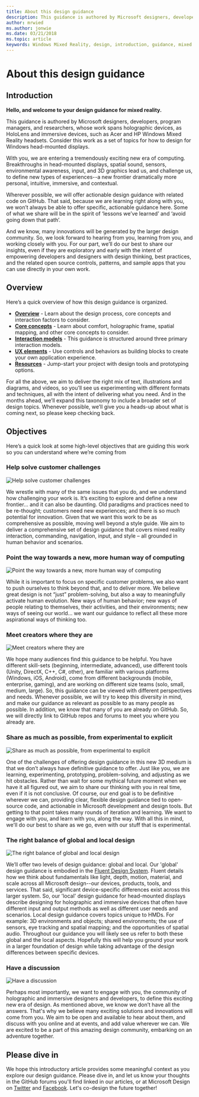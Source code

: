 ```yaml
---
title: About this design guidance
description: This guidance is authored by Microsoft designers, developers, program managers, and researchers, whose work spans holographic devices (like HoloLens) and immersive devices (like the Acer and HP Windows Mixed Reality headsets).
author: mrwied
ms.author: jonwie
ms.date: 03/21/2018
ms.topic: article
keywords: Windows Mixed Reality, design, introduction, guidance, mixed reality headset, windows mixed reality headset, virtual reality headset, ux, resources
---
```



# About this design guidance

## Introduction

**Hello, and welcome to your design guidance for mixed reality.**

This guidance is authored by Microsoft designers, developers, program managers, and researchers, whose work spans holographic devices, as HoloLens and immersive devices, such as Acer and HP Windows Mixed Reality headsets. Consider this work as a set of topics for how to design for Windows head-mounted displays.

With you, we are entering a tremendously exciting new era of computing. Breakthroughs in head-mounted displays, spatial sound, sensors, environmental awareness, input, and 3D graphics lead us, and challenge us, to define new types of experiences--a new frontier dramatically more personal, intuitive, immersive, and contextual.

Wherever possible, we will offer actionable design guidance with related code on GitHub. That said, because we are learning right along with you, we won’t always be able to offer specific, actionable guidance here. Some of what we share will be in the spirit of ‘lessons we’ve learned’ and ‘avoid going down that path’.

And we know, many innovations will be generated by the larger design community. So, we look forward to hearing from you, learning from you, and working closely with you. For our part, we’ll do our best to share our insights, even if they are exploratory and early with the intent of empowering developers and designers with design thinking, best practices, and the related open source controls, patterns, and sample apps that you can use directly in your own work.

## Overview

Here’s a quick overview of how this design guidance is organized. 
* **[Overview](design.md)** - Learn about the design process, core concepts and interaction factors to consider.
* **[Core concepts](core-concepts-landingpage.md)** - Learn about comfort, holographic frame, spatial mapping, and other core concepts to consider.
* **[Interaction models](interaction-fundamentals.md)** - This guidance is structured around three primary interaction models.
* **[UX elements](app-patterns-landingpage.md)** - Use controls and behaviors as building blocks to create your own application experience.
* **[Resources](design.md#choose-a-prototyping-option)** - Jump-start your project with design tools and prototyping options.

For all the above, we aim to deliver the right mix of text, illustrations and diagrams, and videos, so you’ll see us experimenting with different formats and techniques, all with the intent of delivering what you need. And in the months ahead, we’ll expand this taxonomy to include a broader set of design topics. Whenever possible, we’ll give you a heads-up about what is coming next, so please keep checking back.

## Objectives

Here’s a quick look at some high-level objectives that are guiding this work so you can understand where we’re coming from

### Help solve customer challenges

![Help solve customer challenges](images/500px-fix-a-broken-switch-with-hololens.jpg) <br>

We wrestle with many of the same issues that you do, and we understand how challenging your work is. It’s exciting to explore and define a new frontier… and it can also be daunting. Old paradigms and practices need to be re-thought; customers need new experiences; and there is so much potential for innovation. Given that we want this work to be as comprehensive as possible, moving well beyond a style guide. We aim to deliver a comprehensive set of design guidance that covers mixed reality interaction, commanding, navigation, input, and style – all grounded in human behavior and scenarios. 

### Point the way towards a new, more human way of computing

![Point the way towards a new, more human way of computing](images/500px-man-and-women-with-holograph-on-table.png)<br>

While it is important to focus on specific customer problems, we also want to push ourselves to think beyond that, and to deliver more. We believe great design is not “just” problem-solving, but also a way to meaningfully activate human evolution. New ways of human behavior; new ways of people relating to themselves, their activities, and their environments; new ways of seeing our world… we want our guidance to reflect all these more aspirational ways of thinking too. 

### Meet creators where they are

![Meet creators where they are](images/500px-creators.jpg) <br>

We hope many audiences find this guidance to be helpful. You have different skill-sets (beginning, intermediate, advanced), use different tools (Unity, DirectX, C++, C#, other), are familiar with various platforms (Windows, iOS, Android), come from different backgrounds (mobile, enterprise, gaming), and are working on different size teams (solo, small, medium, large). So, this guidance can be viewed with different perspectives and needs. Whenever possible, we will try to keep this diversity in mind, and make our guidance as relevant as possible to as many people as possible. In addition, we know that many of you are already on GitHub. So, we will directly link to GitHub repos and forums to meet you where you already are. 

### Share as much as possible, from experimental to explicit

![Share as much as possible, from experimental to explicit](images/500px-man-playinggame.jpg) <br>

One of the challenges of offering design guidance in this new 3D medium is that we don’t always have definitive guidance to offer. Just like you, we are learning, experimenting, prototyping, problem-solving, and adjusting as we hit obstacles. Rather than wait for some mythical future moment when we have it all figured out, we aim to share our thinking with you in real time, even if it is not conclusive. Of course, our end goal is to be definitive wherever we can, providing clear, flexible design guidance tied to open-source code, and actionable in Microsoft development and design tools. But getting to that point takes many rounds of iteration and learning. We want to engage with you, and learn with you, along the way. With all this in mind, we'll do our best  to share as we go, even with our stuff that is experimental. 

### The right balance of global and local design

![The right balance of global and local design](images/500px-fluentdesign.jpg) <br>

We’ll offer two levels of design guidance: global and local. Our 'global' design guidance is embodied in the [Fluent Design System](https://fluent.microsoft.com). Fluent details how we think about fundamentals like light, depth, motion, material, and scale across all Microsoft design--our devices, products, tools, and services. That said, significant device-specific differences exist across this larger system. So, our 'local' design guidance for head-mounted displays describe designing for holographic and immersive devices that often have different input and output methods as well as different user needs and scenarios. Local design guidance covers topics unique to HMDs. For example: 3D environments and objects; shared environments; the use of sensors, eye tracking and spatial mapping; and the opportunities of spatial audio. Throughout our guidance you will likely see us refer to both these global and the local aspects. Hopefully this will help you ground your work in a larger foundation of design while taking advantage of the design differences between specific devices.

### Have a discussion

![Have a discussion](images/500px-share.jpg) <br>

Perhaps most importantly, we want to engage with you, the community of holographic and immersive designers and developers, to define this exciting new era of design. As mentioned above, we know we don’t have all the answers. That's why we believe many exciting solutions and innovations will come from you. We aim to be open and available to hear about them, and discuss with you online and at events, and add value wherever we can. We are excited to be a part of this amazing design community, embarking on an adventure together. 

## Please dive in

We hope this introductory article provides some meaningful context as you explore our design guidance. Please dive in, and let us know your thoughts in the GitHub forums you'll find linked in our articles, or at Microsoft Design on [Twitter](https://twitter.com/MicrosoftDesign) and [Facebook](https://www.facebook.com/microsoftdesign/). Let's co-design the future together!
